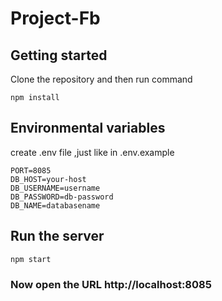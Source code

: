 # Project-Fb

## Getting started
Clone the repository and then run command
``` 
npm install
```

## Environmental variables
create .env file  ,just like in .env.example
 ```
 PORT=8085
 DB_HOST=your-host
 DB_USERNAME=username
 DB_PASSWORD=db-password
 DB_NAME=databasename
 ```

## Run the server
``` 
npm start
```

### Now open the URL  http://localhost:8085



